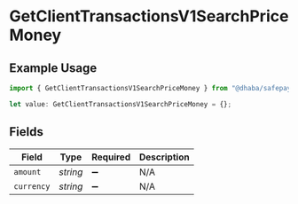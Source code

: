 # GetClientTransactionsV1SearchPriceMoney

## Example Usage

```typescript
import { GetClientTransactionsV1SearchPriceMoney } from "@dhaba/safepay-ts/models/operations";

let value: GetClientTransactionsV1SearchPriceMoney = {};
```

## Fields

| Field              | Type               | Required           | Description        |
| ------------------ | ------------------ | ------------------ | ------------------ |
| `amount`           | *string*           | :heavy_minus_sign: | N/A                |
| `currency`         | *string*           | :heavy_minus_sign: | N/A                |